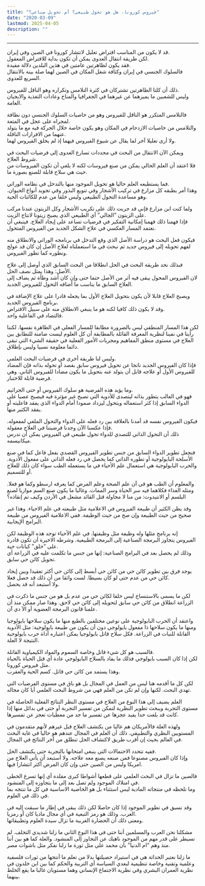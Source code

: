 ```yaml
---
title: "فيروس كورونا، هل هو تحول طبيعي؟ أم تحويل صناعي؟"
date: "2020-03-09"
lastmod: 2025-04-05
description: ""
---
```

****

قد لا يكون من المناسب افتراض تعليل لانتشار كورونا في الصين وفي إيران.  
لكن طريقة انتقال العدوى يمكن أن تكون بداية للافتراض المعقول.  
فقد يكون لظاهرتين عامتين في هذين البلدين دلالة مفيدة.  
فالسلوك الجنسي في إيران وكثافة شغل المكان في الصين لهما صلة بينة بالانتقال السريع للعدوى.

ذلك أن كلتا الظاهرتين تشتركان في كثرة التلامس وتكراره وهو الناقل للفيروس.  
وليس للشعبين ما يميزهما عن غيرهما في الجغرافيا والمناخ وعادات التغذية والايجيان العامة.

فالتلامس المتكرر هو الناقل للفيروس وهو من خاصيات السلوك الجنسي دون نظافة لمجراه على عجل في المتعة.  
والتلامس من خاصيات الازدحام في المكان وهو يكون خاصة خلال الحركة فيه مع ما يتولد عنهما من الافرازات الناقلة.  
ولا أرى تعليلا آخر لما يقال عن شيوع الفيروس فيهما إذ لم يخلق الفيروس لهما.

ويمكن الآن الانتقال من البحث في محددات تسارع العدوى إلى فرضيات البحث في شروط العلاج.  
فلا اعتقد أن العلم الحالي يمكن من صنع فيروسات لكنه لا يلغي أن تكون الفيروسات من حيث هي سلاح قابلة للصنع بصورة ما.

فما يستطيعه العلم حاليا هو تحويل الموجود منها بالتدخل في نظامه الوراثي.  
وهذا أمر يطبقه كل مزارع في تركيب الأشجار وفي تنويع البذور وفي تجويد أنواع الحيوان. وهو مساعدة التحول الطبيعي وليس خلقا من عدم للكائنات الحية.

ولما كنت ابن مزارع فإني قد جربت ذلك على تكريب الأشجار وكل الزيتون عندنا مركب على الزيتون “الجالي” أي الطبيعي الذي يصبح زيتونا لانتاج الزيت.  
فإذا فهمنا ذلك فهمنا إمكانية التفكير في فرضيات تساعد على إيجاد العلاج. فينبغي أن نعتمد المسار العكسي في علاج الشكل الجديد من الفيروس المتحول.

فيكون فعل البحث هو دراسة الأصل الذي وقع التدخل في برنامجه الوراثي والانطلاق منه لفهم تحويله إلى فيروس جديد ثم نبحث في ما استعملناه لعلاج الأصل إن كان قد عولج ونطوره كما تطور الفيروس.

فبذلك نحد طريقة البحث في الحل انطلاقا من البحث السابق الذي أوصل إلى علاج الأصل: وهذا يمثل نصف الحل.  
لان الفيروس المحول يبقى فيه أثر من الأصل حتما حتى وإن كان أشد وطأة ثم يضاف إلى العلاج السابق ما يناسب ما أضافه التحول للفيروس الجديد.

ويصبح العلاج قابلا لأن يكون بتحويل العلاج الأول بما يجعله قادرا على علاج الإضافة في برنامج الفيروس الجديد.  
وقد لا يكون ذلك كافيا لكنه هو ما ينبغي الانطلاق منه على سبيل الافتراض.  
فالتضاد في الفاعلية واحد.

لكن هذا المسار المنطقي ليس بالضرورة مطابقا للمسار الفعلي في الظاهرة نفسها. لكننا رأينا في نفينا لنظرية المعرفة القائلة بالمطابقة أن كل العلوم ليست ضامنة للتطابق بين العلاج في مستوى منطق المفاهيم ومجريات الأمور الفعلية في حقيقة الشيء التي تبقى دائما معلومة نسبيا وليس بإطلاق.

وليس لنا طريقة أخرى في فرضيات البحث العلمي.  
فإذا كان الفيروس الجديد ناتجا عن تحويل فيروس سابق بقصد أو تحوله بذاته فإن المضاد للفيروس الأول أو علاجه قابل أن يتولد عنه بتحويل ما يكون مضادا للفيروس الثاني. وهي فرضية قابلة للاختبار.

وما يؤيد هذه الفرضية هو سلوك الفيروس أو حتى الجراثيم.  
فهو في الغالب يتطور بذاته ليتصدى للأدوية التي تصبح غير مؤثرة فيه فيصبح عصيا على الدواء السابق إذا كثر استعماله ويتحول ليزداد صمودا أمام الدواء الذي يفقد فاعليته أو يفقد الكثير منها.

فيكون الفيروس نفسه قد أمدنا بالعلاقة بين رد فعله على الدواء والتحول الملغي لمفعوله. فإذا عكسنا الآن وجدنا فرضيتنا في العلاج معقولة.  
ذلك أن التحول الذاتي للتصدي للدواء تحول طبيعي في الفيروس يمكن أن ندرس ميكانيسمه.

فنجعل تطوير الدواء السابق من جنس تطوير الفيروس القصدي بفعل فاعل كما في صنع الأسلحة البايولوجية أو تطوره الذاتي كما يحصل في رد فعله الذاتي على مفعول الأدوية. والحرب البايولوجية هي استعمال علم الأحياء في ما يستعمله الطب سواء كان ذلك للعلاج أو للتسميم.

والمعلوم أن الطب هو في آن علم الصحة وعلم المرض كما يعرفه ارسطو وكما هو فعلا. ومثله الغذاء فكلاهما فيه سر الحياة وسر الممات. وغالبا ما يكون صنع السم موازيا لصنع البلسم أو الانتيدوت: من منا لا محاولة قتل القائد مشعل في الأردن وكيف تم إنقاذه؟

وقد يظن الكثير أن طبيعة الفيروس في الاعلامية مثل طبيعته في علم الاحياء. وهذا غير صحيح من حيث الطبيعة وإن صح من حيث الوظيفة. ففي الاعلامية الفيروس من طبيعة البرامج الإيجابية.

إنه برنامج مثلها وله وظيفة مثل وظيفتها. في علم الأحياء توجد هذه الوظيفة لكن الفيروس يتجاوز البرمجة الصناعية إلى البرمجة الطبيعية. وشرطه الاخيرة أن تكون قادرة على “خلق” كيانات حية.  
وذلك لم يحصل بعد في البرامج الصناعية: إنها من جنس ما تكلمت عليه في الزراعة أي تحويل كائن حي سابق.

يوجد فرق بين تطوير كائن حي من كائن حي أبسط إلى كائن حي أكثر تعقيدا وبين إيجاد كائن حي من عدم حتى لو كان بسيطا. لست واثقا من أن ذلك قد حصل فعلا.  
ولا أستبعد أنه قد يحصل.

لكن ما يسمى بالاستنساخ ليس خلقا لكائن حي من عدم بل هو من جنس ما ذكرت في الزراعة انطلاق من كائن حي سابق لتحويله إلى كائن حي لاحق. وهذا صار ممكن منذ أن علمنا قانون البرمجة العضوية أو الآ دي آن.

واعتقد أن الحرب البايولوجية على نوعين مختلفين بالطبع منها ما يكون سلاحها بايولوجيا ومنها ما يكون سلاحها ذا مفعول بايولوجي دون أن يكون من طبيعة بايولوجية: مثل الأدوية القاتلة للنبات في الزراعة. فكل سلاح قاتل بايولوجيا يمكن اعتباره أداة حرب بايولوجية النتيجة لا العلة.

فالسبب هو كل شيء قاتل وخاصة السموم والمواد الكيمياوية القاتلة.  
لكن إذا كان السبب بايولوجي فذلك ما يفاد بالسلاح البايولوجي عادة أي قتل الحياة بالحياة مثل فيروس كورونا.  
وهذا يستمد من كائن حي قاتل. كسم الحية والعقرب.

لكن كل ما أقدمه هنا ليس من العمل في المجال بل هو باق في مستوى الفرضيات التي تهدي البحث. لكنها وإن لم تكن من العلم فهي من شروط البحث العلمي أيا كان مجاله.

العلم يضيف إلى هذا النوع من العلاج في مستوى النظر النتائج الفعلية الحاصلة في مستوى التجربة ويبحث تطوير النظرية لتمكن من تفسير التجربة أو حتى في بدائل منها إذا كانت قد بلغت حدا يفيد عجزها عن تفسير ما جد من معطيات تعجز عن تفسيرها.

ولهذه العلة فالأمريكان هم غالبا من يكتشف العلاج قبل غيرهم لأنهم متقدمون في المستويين النظري والتطبيقي. ذلك أن العلم في المجال عندهم هو حاليا في غاية البحث في العالم بحيث إن أقرب طريق لاكتشاف الحل تنطلق من آخر النتائج في المجال.

ففيه تتحدد الاحتمالات التي ينبغي امتحانها بالتجربة حتى يكتشف الحل.  
وإذا كان الفيروس مصنوعا فمن صنعه يصنع معه علاجه. ولا أستبعد أن يأتي العلاج من امريكا وليس من الصين حتى وإن كان المرض أكثر انتشارا فيها.

فالصين ما تزال في البحث العلمي على قطعها أشواطا كبرى مقلدة أي إنها تسرع الخطى في امتلاك الموجود ولم تصل بعد إلى ما يتجاوزه إلى المنشود.  
وما نلحظه في منتجاته المادية ليس استثناء بل هو الخاصية الاساسية في كل ما تنتجه بما في ذلك في العلوم.

وقد تسبق في تطوير الموجود إذا كان حاصلا لكن ذلك يبقى في إطار ما سبقت إليه في الغرب. وذلك هو رمز التبعية في أي مجال ماديا كان أو رمزيا.  
ومعنى ذلك أن الحضارة الغربية ما تزال سيدة العلوم وتطبيقاتها.

مشكلنا نحن العرب والمسلمين أننا حتى في هذا النوع الثاني ما زلنا شديدي التخلف. لم نسيطر على قدر مهم من الموجود ناهيك عن التجاوز إلى المنشود. والعلة كما هو بين أننا منذ وهم “ام الدنيا” بأن محمد علي مثل ثورة ما زلنا نفكر مثل باشوات مصر.

ما زلنا نعتبر الحداثة هي في استيراد حصيلتها بدلا من تعلم ما أنتجها من ثورات فلسفية وعلمية وتقنية وخاصة تنظيمية لبعدي السياسة أي التربية والحكم كما بين ابن خلدون في نظرية العمران البشري وفي نظرية الاجتماع الإنساني وهما مستويان غالبا ما يقع الخلط بينهما.

###
